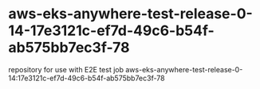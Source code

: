 # aws-eks-anywhere-test-release-0-14-17e3121c-ef7d-49c6-b54f-ab575bb7ec3f-78
repository for use with E2E test job aws-eks-anywhere-test-release-0-14:17e3121c-ef7d-49c6-b54f-ab575bb7ec3f-78
